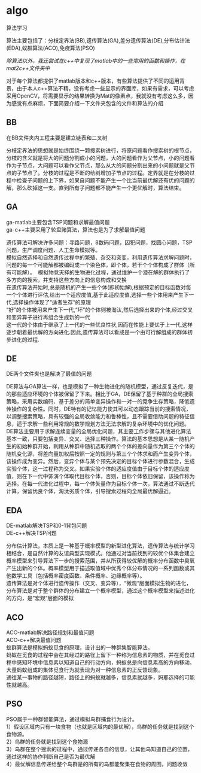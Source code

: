# algo
算法学习

算法主要包括了：分枝定界法(BB),遗传算法(GA),差分遗传算法(DE),分布估计法(EDA),蚁群算法(ACO),免疫算法(PSO)<br>

*除算法以外，我还尝试在c++中复现了matlab中的一些常用的函数和操作，在mat2c++文件夹中*<br>

对于每个算法都提供了matlab版本和c++版本，有些算法提供了不同的运用背景，由于本人c++算法不精，没有考虑一些显示的界面库，如果有需求，可以考虑采用OpenCV，将需要显示的结果转换为Mat的像素点，我就没有考虑这么多，因为感觉有点麻烦，下面简要介绍一下文件夹包含的文件和算法的介绍<br>

## BB
在BB文件夹内工程主要是建立链表和二叉树<br>

分枝定界法的思想就是始终围绕一颗搜索树进行，将原问题看作搜索树的根节点，分枝的含义就是将大的问题分割成小的问题，大的问题看作为父节点，小的问题看作为子节点，大问题可以看作父节点，那么从大的问题分割出来的小问题就是父节点的子节点了。分枝的过程是不断的给树增加子节点的过程。定界就是在分枝的过程中检查子问题的上下界，如果自问题不能产生一个比当前最优解还有优的问题的解，那么砍掉这一支。直到所有子问题都不能产生一个更优解时，算法结束。

## GA
ga-matlab主要包含TSP问题和求解最值问题<br>
ga-c++主要采用了轮盘赌算法，算法也是为了求解最值问题<br>

 遗传算法可解决许多问题：寻路问题，8数码问题，囚犯问题，找圆心问题，TSP问题，生产调度问题、人工生命模拟等。<br>
 模拟自然选择和自然遗传过程中的繁殖、杂交和突变，利用遗传算法求解问题时，问题的每一个可能解都被编码成一个染色体，即个体，若干个个体构成了群体（所有可能解）。  模拟物竞天择的生物进化过程，通过维护一个潜在解的群体执行了多方向的搜索，并支持这些方向上的信息构成和交换<br>
 在遗传算法开始时,总是随机的产生一些个体(即初始解),根据预定的目标函数对每一个个体进行评估,给出一个适应度值,基于此适应度值,选择一些个体用来产生下一代,选择操作体现了“适者生存”的原理<br>
 “好”的个体被用来产生下一代,“坏”的个体则被淘汰,然后选择出来的个体,经过交叉和变异算子进行再组合生成新的一代<br>
 这一代的个体由于继承了上一代的一些优良性状,因而在性能上要优于上一代,这样逐步朝着最优解的方向进化.因此,遗传算法可以看成是一个由可行解组成的群体初步进化的过程.<br>



## DE
DE两个文件夹也是解决了最值的问题<br>


 DE算法与GA算法一样，也是模拟了一种生物进化的随机模型，通过反复迭代，是的那些适应环境的个体被保留了下来。相比于GA，DE保留了基于种群的全局搜索策略，采用实数编码、基于差分的简单变异操作和一对一的竞争生存策略，降低遗传操作的复杂性。同时，DE特有的记忆能力使其可以动态跟踪当前的搜索情况，以调整搜索策略，具有较强的全局收敛能力和鲁棒性，且不需要借助问题的特征信息，适于求解一些利用常规的数学规划方法无法求解的复杂环境中的优化问题。<br>
 DE算法主要用于求解连续变量的全局优化问题，其主要工作步骤与其他进化算法基本一致，只要包括变异、交叉、选择三种操作。算法的基本思想是从某一随机产生的初始种群开始，利用从种群中随机选取的两个个体的差向量作为第三个个体的随机变化源，将差向量加权后按照一定的规则与第三个个体求和而产生变异个体，该操作成为变异。然后，变异个体与某个预先决定的目标个体进行参数混合，生成实验个体，这一过程称为交叉。如果实验个体的适应度值由于目标个体的适应度值，则在下一代中饰演个体取代目标个体，否则，目标个体依旧保留，该操作称为选择。在每一代进化过程中，每一个体矢量作为目标个体一次，算法通过不断迭代计算，保留优良个体，淘汰劣质个体，引导搜索过程向全局最优解逼近。<br>

## EDA
DE-matlab解决TSP和0-1背包问题<br>
DE-c++解决TSP问题<br>

 分布估计算法，本质上是一种基于概率模型的新型进化算法，遗传算法与统计学习相结合，是自然计算的友谊典型实现模式。他通过对当前找到的较优个体集合建立概率模型来引导算法下一步的搜索范围，并从所获得较优解的概率分布函数中臭氧产生出新的个体。概率模型用于描述取值域中优秀个体分布情况的一系列函数或其他数学工具（包括概率密度函数、条件概率、边缘概率等）。<br>
 遗传算法是对个体进行遗传操作（交叉、变异等），“微观“层面模拟生物的进化，分布算法是对于整个群体的分布建立一个概率模型，通过这个概率模型来描述进化的方向，是”宏观“层面的模拟<br>


## ACO
ACO-matlab解决路径规划和最值问题<br>
ACO-c++解决最值问题<br>
 蚁群算法是模拟蚂蚁觅食的原理，设计出的一种群集智能算法。<br>
 蚂蚁在觅食的过程中会在其经过的路径上留下一种称为信息素的物质，并在觅食过程中感知环境中信息素以知道自己的行动方向，蚂蚁总是向信息素高的方向移动。大量蚂蚁组成的集体觅食行为就表现为对一种信息素的正反馈现象。<br>
 通往某一事物的路径越短，路径上的蚂蚁就越多，信息素就越多，妈耶选择的可能性就越高。<br>
## PSO
PSO属于一种群智能算法，通过模拟鸟群捕食行为设计。<br>
1）假设区域内只有一块食物（也就是区域内的最优解），鸟群的任务就是找到这个食物源。<br>
2）鸟群的任务就是找到这个食物源<br>
3）鸟群在整个搜索的过程中，通过传递各自的信息，让其他鸟知道自己的位置，通过这样的协作判断自己是否为最优解<br>
4）最优解信息传递给整个鸟群是的所有的鸟都能聚集在食物的周围，问题收敛<br>


